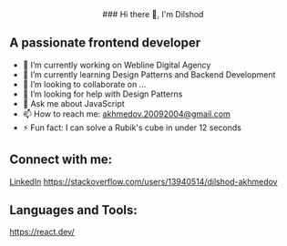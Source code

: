 <center>### Hi there 👋, I'm Dilshod</center>

## A passionate frontend developer

<link rel="stylesheet" href="https://cdnjs.cloudflare.com/ajax/libs/font-awesome/5.15.4/css/all.min.css">


- 🔭 I’m currently working on Webline Digital Agency
- 🌱 I’m currently learning Design Patterns and Backend Development
- 👯 I’m looking to collaborate on ...
- 🤔 I’m looking for help with Design Patterns
- 💬 Ask me about JavaScript
- 📫 How to reach me: akhmedov.20092004@gmail.com
- ⚡ Fun fact: I can solve a Rubik's cube in under 12 seconds

## Connect with me:
[LinkedIn](https://www.linkedin.com/in/dilshod-akhmedov-70b173195/) <i class="fab fa-github"></i>
https://stackoverflow.com/users/13940514/dilshod-akhmedov

## Languages and Tools:
https://react.dev/
